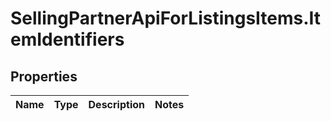 # SellingPartnerApiForListingsItems.ItemIdentifiers

## Properties
Name | Type | Description | Notes
------------ | ------------- | ------------- | -------------


